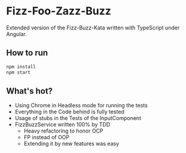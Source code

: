 # Fizz-Foo-Zazz-Buzz

Extended version of the Fizz-Buzz-Kata written with TypeScript under Angular.

## How to run

```bash
npm install
npm start
```

## What's hot?

* Using Chrome in Headless mode for running the tests
* Everything in the Code behind is fully tested
* Usage of stubs in the Tests of the InputComponent
* FizzBuzzService written 100% by TDD
  * Heavy refactoring to honor OCP
  * FP instead of OOP
  * Extending it by new features was easy
